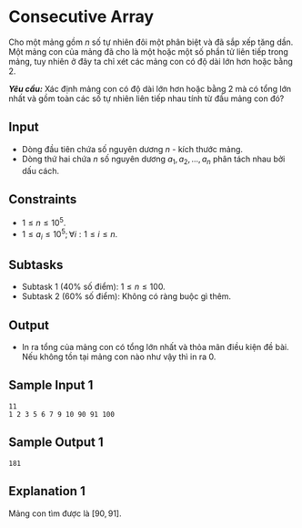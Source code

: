 # Consecutive Array

Cho một mảng gồm $n$ số tự nhiên đôi một phân biệt và đã sắp xếp tăng dần. Một mảng con của mảng đã cho là một hoặc một số phần tử liên tiếp trong mảng, tuy nhiên ở đây ta chỉ xét các mảng con có độ dài lớn hơn hoặc bằng $2$.

***Yêu cầu:*** Xác định mảng con có độ dài lớn hơn hoặc bằng $2$ mà có tổng lớn nhất và gồm toàn các số tự nhiên liên tiếp nhau tính từ đầu mảng con đó?

## Input

- Dòng đầu tiên chứa số nguyên dương $n$ - kích thước mảng.
- Dòng thứ hai chứa $n$ số nguyên dương $a_1, a_2, \dots, a_n$ phân tách nhau bởi dấu cách.

## Constraints

- $1 \le n \le 10^5$.
- $1 \le a_i \le 10^5; \forall i: 1 \le i \le n$.

## Subtasks

- Subtask $1$ ($40\%$ số điểm): $1 \le n \le 100$.
- Subtask $2$ ($60\%$ số điểm): Không có ràng buộc gì thêm.

## Output

- In ra tổng của mảng con có tổng lớn nhất và thỏa mãn điều kiện đề bài. Nếu không tồn tại mảng con nào như vậy thì in ra $0$.

## Sample Input 1

```
11
1 2 3 5 6 7 9 10 90 91 100
```

## Sample Output 1

```
181
```

## Explanation 1

Mảng con tìm được là $[90, 91]$.

